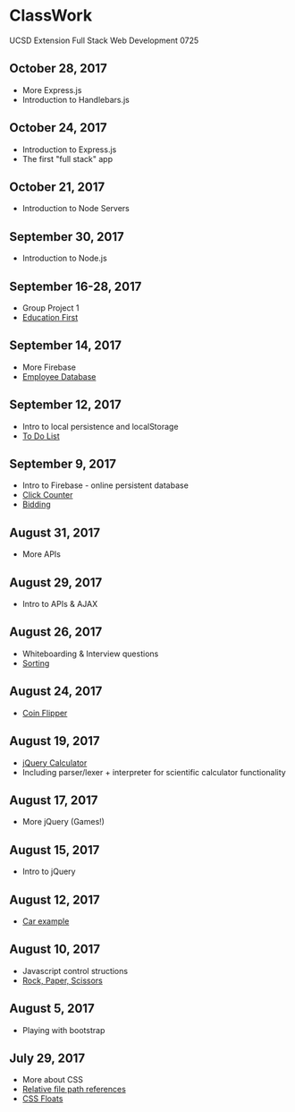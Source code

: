 # ClassWork

UCSD Extension Full Stack Web Development 0725

## October 28, 2017

- More Express.js
- Introduction to Handlebars.js

## October 24, 2017

- Introduction to Express.js
- The first "full stack" app

## October 21, 2017

- Introduction to Node Servers

## September 30, 2017

- Introduction to Node.js

## September 16-28, 2017

- Group Project 1
- [Education First](https://ucsd0725-educationfirst.github.io)

## September 14, 2017

- More Firebase
- [Employee Database](https://quells.github.io/ClassWork/2017-09-14/)

## September 12, 2017

- Intro to local persistence and localStorage
- [To Do List](https://quells.github.io/ClassWork/2017-09-12/todolist.html)

## September 9, 2017

- Intro to Firebase - online persistent database
- [Click Counter](https://quells.github.io/ClassWork/2017-09-09/firebase.html)
- [Bidding](https://quells.github.io/ClassWork/2017-09-09/codersbay.html)

## August 31, 2017

- More APIs

## August 29, 2017

- Intro to APIs & AJAX

## August 26, 2017

- Whiteboarding & Interview questions
- [Sorting](https://quells.github.io/ClassWork/2017-08-26/filenames.html)

## August 24, 2017

- [Coin Flipper](https://quells.github.io/ClassWork/2017-08-24/CoinFlip/index.html)

## August 19, 2017

- [jQuery Calculator](https://quells.github.io/ClassWork/2017-08-19/calculator.html)
- Including parser/lexer + interpreter for scientific calculator functionality

## August 17, 2017

- More jQuery (Games!)

## August 15, 2017

- Intro to jQuery

## August 12, 2017

- [Car example](https://quells.github.io/ClassWork/2017-08-12/car.html)

## August 10, 2017

- Javascript control structions
- [Rock, Paper, Scissors](https://quells.github.io/ClassWork/2017-08-10/RPS/)

## August 5, 2017

- Playing with bootstrap

## July 29, 2017

- More about CSS
- [Relative file path references](https://github.com/quells/ClassWork/tree/master/2017-07-29/Activity%2001)
- [CSS Floats](https://github.com/quells/ClassWork/tree/master/2017-07-29/Activity%2002)
